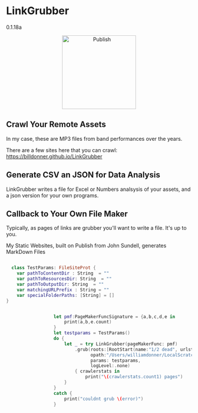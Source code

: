 # LinkGrubber
0.1.18a


<p align="center">
<img src="https://billdonner.com/images/fists/fistUp1024x1024.png" width="200" max-width="90%" alt="Publish" />
</p>




## Crawl Your Remote Assets

In my case, these are MP3 files from band performances over the years. 

There are a few sites here that you can crawl:  https://billdonner.github.io/LinkGrubber

## Generate CSV an JSON for Data Analysis

LinkGrubber writes a file for Excel or Numbers analsysis of your assets, and a json version for your own programs.

## Callback to Your Own File Maker

Typically, as pages of links are grubber you'll want to write a file. It's up to you.

My Static Websites, built on Publish from John Sundell, generates MarkDown Files


```swift 

  class TestParams: FileSiteProt {
    var pathToContentDir : String  = ""
    var pathToResourcesDir: String  = ""
    var pathToOutputDir: String  = ""
    var matchingURLPrefix : String = ""
    var specialFolderPaths: [String] = []
}


                  let pmf:PageMakerFuncSignature = {a,b,c,d,e in
                      print(a,b,e.count)
                  }
                  let testparams = TestParams()
                  do {
                      let _ = try LinkGrubber(pageMakerFunc: pmf)
                          .grub(roots:[RootStart(name:"1/2 dead", urlstr:"https://billdonner.com/linkgrubber/empty-site")],
                                opath:"/Users/williamdonner/LocalScratch/aabonus",
                                params: testparams,
                                logLevel:.none)
                          { crawlerstats in
                              print("\(crawlerstats.count1) pages")
                      }
                  }
                  catch {
                      print("couldnt grub \(error)")
                  }
```



